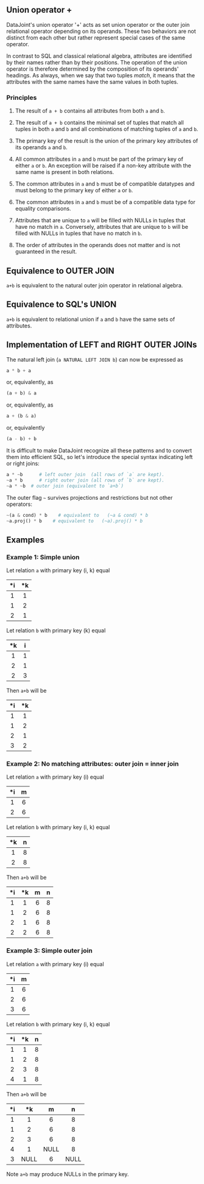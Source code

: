 ## Union operator +
DataJoint's union operator '+' acts as set union operator or the outer join relational operator depending on its operands.  These two behaviors are not distinct from each other but rather represent special cases of the same operator.

In contrast to SQL and classical relational algebra, attributes are identified by their names rather than by their positions. The operation of the union operator is therefore determined by the composition of its operands' headings.  As always, when we say that two tuples *match*, it means that the attributes with the same names have the same values in both tuples.

### Principles 
1. The result of `a + b` contains all attributes from both `a` and `b`. 
1. The result of `a + b` contains the minimal set of tuples that match all tuples in both `a` and `b` and all combinations of matching tuples of `a` and `b`.
1. The primary key of the result is the union of the primary key attributes of its operands `a` and `b`.
1.  All common attributes in `a` and `b` must be part of the primary key of either `a` or `b`.  An exception will be raised if a non-key attribute with the same name is present in both relations.
1. The common attributes in `a` and `b` must be of compatible datatypes and must belong to the primary key of either `a` or `b`.
1. The common attributes in `a` and `b` must be of a compatible data type for equality comparisons.
1. Attributes that are unique to `a` will be filled with NULLs in tuples that have no match in `a`.  Conversely, attributes that are unique to `b` will be filled with NULLs in tuples that have no match in `b`.


1.  The order of attributes in the operands does not matter and is not guaranteed in the result.

## Equivalence to OUTER JOIN
`a+b` is equivalent to the natural outer join operator in relational algebra.  

## Equivalence to SQL's UNION
`a+b` is equivalent to relational union if `a` and `b` have the same sets of attributes. 

## Implementation of LEFT and RIGHT OUTER JOINs
The natural left join (`a NATURAL LEFT JOIN b`) can now be expressed as
```python
a * b + a
```
or, equivalently, as
```python
(a + b) & a
```
or, equivalently, as
```python
a + (b & a) 
```
or, equivalently
```python
(a - b) + b
``` 

It is difficult to make DataJoint recognize all these patterns and to convert them into efficient SQL, so let's introduce the special syntax indicating left or right joins:

```python
a * ~b      # left outer join  (all rows of `a` are kept).
~a * b      # right outer join (all rows of `b` are kept). 
~a * ~b  # outer join (equivalent to `a+b`)
```

The outer flag `~` survives projections and restrictions but not other operators:
```python
~(a & cond) * b    # equivalent to   (~a & cond) * b
~a.proj() * b    # equivalent to   (~a).proj() * b
```

## Examples
### Example 1:  Simple union
Let relation `a` with primary key (i, k) equal 

| *i    | *k    | 
|:-:    |:-:    |
|   1   |  1    |
|   1   |  2    |
|   2   |  1    |

Let relation `b` with primary key (k) equal 

| *k    |  i    | 
|:-:    |:-:    |
|   1   |   1   |
|   2   |   1   |
|   2   |  3    |

Then `a+b` will be

| *i    | *k    | 
|:-:    |:-:    |
|   1   |  1    |
|   1   |  2    |
|   2   |  1    |
|   3   |  2    |

### Example 2: No matching attributes:  outer join = inner join

Let relation `a` with primary key (i) equal 

| *i    | m | 
|:-:    |:-: |
|   1   |  6  |
|   2   |  6    |

Let relation `b` with primary key (i, k) equal 

|  *k   | n | 
|:-:    |:-: |
|   1   |   8 |
|   2   |   8 |

Then `a+b` will be

| *i    | *k    | m  | n  |
|:-:    |:-:    |:-:  |:-:  |
|   1   |   1   | 6 | 8 |
|   1   |   2   | 6 | 8 |
|   2   |   1   | 6 | 8 |
|   2 |    2  | 6 | 8 |


### Example 3:  Simple outer join

Let relation `a` with primary key (i) equal 

| *i    | m | 
|:-:    |:-: |
|   1   |  6  |
|   2   |  6    |
|   3   |  6    |

Let relation `b` with primary key (i, k) equal 

| *i    |  *k   | n | 
|:-:    |:-:    |:-: |
|   1   |   1   | 8 |
|   1   |   2   | 8 |
|   2   |  3    | 8 |
|   4 |   1  | 8 |

Then `a+b` will be

| *i    | *k    | m  | n  |
|:-:    |:-:    |:-:  |:-:  |
|   1   |   1   | 6 | 8 |
|   1   |   2   | 6 | 8 |
|   2   |  3    | 6 | 8 |
|   4 |   1  | NULL | 8 |
|   3  |  NULL | 6 | NULL

Note `a+b` may produce NULLs in the primary key. 

